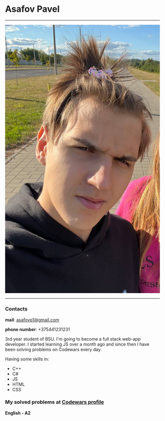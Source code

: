 # **Asafov Pavel**

*****

![myphoto](myphoto.jpg)

*****

### Contacts
**mail**: asafovp1@gmail.com

**phone number**: +375441231231


3rd year student of BSU.
I'm going to become a full stack web-app developer.
I started learning JS over a month ago and since then I have been solving problems on Codewars every day.

Having some skills in:

* C++
* C#
* JS
* HTML
* CSS

### My solved problems at [Codewars profile](https://www.codewars.com/users/Makrador)

**English - A2**
